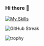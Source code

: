 ### Hi there 👋

[![My Skills](https://skillicons.dev/icons?i=php,laravel,js,html,css,wordpress,figma)](https://skillicons.dev)

![GitHub Streak](https://github-readme-streak-stats.herokuapp.com/?user=nish33)

![trophy](https://github-profile-trophy.vercel.app/?username=nish33)
